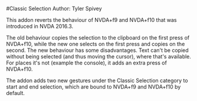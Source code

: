 #Classic Selection
Author: Tyler Spivey

This addon reverts the behaviour of NVDA+f9 and NVDA+f10 that was introduced in NVDA 2016.3.

The old behaviour copies the selection to the clipboard on the first press of NVDA+f10, while the new one selects on the first press and copies on the second.
The new behaviour has some disadvantages. Text can't be copied without being selected (and thus moving the cursor), where that's available. For places it's not (example the console), it adds an extra press of NVDA+f10.

The addon adds two new gestures under the Classic Selection category to start and end selection, which are bound to NVDA+f9 and NVDA+f10 by default.

